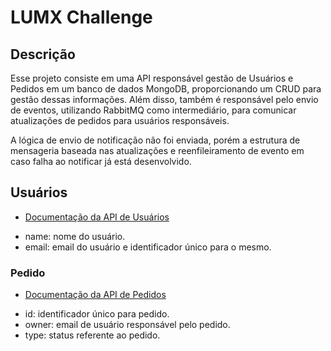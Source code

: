 # LUMX Challenge

## Descrição 

Esse projeto consiste em uma API responsável gestão de Usuários e Pedidos em um banco de dados MongoDB, proporcionando um CRUD para gestão dessas informações. Além disso, também é responsável pelo envio de eventos, utilizando RabbitMQ como intermediário, para comunicar atualizações de pedidos para usuários responsáveis. 

A lógica de envio de notificação não foi enviada, porém a estrutura de mensageria baseada nas atualizações e reenfileiramento de evento em caso falha ao notificar já está desenvolvido.

## Usuários
- [Documentação da API de Usuários](./doc/users.yaml)

* name: nome do usuário.
* email: email do usuário e identificador único para o mesmo. 


### Pedido
- [Documentação da API de Pedidos](./doc/order.yaml)

* id: identificador único para pedido.
* owner: email de usuário responsável pelo pedido.
* type: status referente ao pedido.